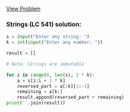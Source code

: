 [View Problem](https://leetcode.com/problems/reverse-string-ii?envType=problem-list-v2&envId=string)

### Strings (LC 541) solution:

```python
s = input("Enter any string: ")
k = int(input("Enter any number: "))

result = []

# Note: Strings are immutable

for i in range(0, len(s), 2 * k):
    a = s[i:i + 2 * k]
    reversed_part = a[:k][::-1]
    remaining = a[k:]
    result.append(reversed_part + remaining)
print(''.join(result))

